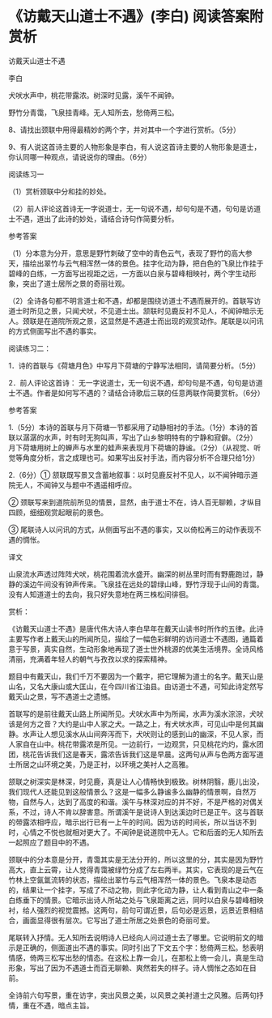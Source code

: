# 《访戴天山道士不遇》(李白) 阅读答案附赏析
访戴天山道士不遇

李白

犬吠水声中，桃花带露浓。树深时见露，溪午不闻钟。

野竹分青霭，飞泉挂青峰。无人知所去，愁倚两三松。

8、请找出颈联中用得最精妙的两个字，并对其中一个字进行赏析。（5分）

9、有人说这首诗主要的人物形象是李白，有人说这首诗主要的人物形象是道士，你认同哪一种观点，请说说你的理由。（6分）

<script async src="//pagead2.googlesyndication.com/pagead/js/adsbygoogle.js"></script>
<!-- il7YNvMMUbbbz7q8 -->
<ins class="adsbygoogle"
     style="display:block"
     data-ad-client="ca-pub-4161171709893056"
     data-ad-slot="9948532008"
     data-ad-format="auto"
     data-full-width-responsive="true"></ins>
<script>
(adsbygoogle = window.adsbygoogle || []).push({});
</script>

阅读练习一

（1）赏析颈联中分和挂的妙处。

（2）前人评论这首诗无一字说道士，无一句说不遇，却句句是不遇，句句是访道士不遇，道出了此诗的妙处，请结合诗句作简要分析。

参考答案

（1）分本意为分开，意思是野竹刺破了空中的青色云气，表现了野竹的高大参天，描绘出翠竹与云气相浑然一体的景色。挂字化动为静，把白色的飞泉比作挂于碧峰的白练，一方面写出视距之远，一方面以白泉与碧峰相映衬，两个字生动形象，突出了道士居所之景的奇丽壮观。

（2）全诗各句都不明言道士和不遇，却都是围绕访道士不遇而展开的。首联写访道士时所见之景，只闻犬吠，不见道士出。颔联时见鹿反衬不见人，不闻钟暗示无人。颈联是在道院所观之景，这显然是不遇道士而出现的观赏动作。尾联是以问讯的方式侧面写出不遇的事实。

<script async src="//pagead2.googlesyndication.com/pagead/js/adsbygoogle.js"></script>
<!-- il7YNvMMUbbbz7q8 -->
<ins class="adsbygoogle"
     style="display:block"
     data-ad-client="ca-pub-4161171709893056"
     data-ad-slot="9948532008"
     data-ad-format="auto"
     data-full-width-responsive="true"></ins>
<script>
(adsbygoogle = window.adsbygoogle || []).push({});
</script>

阅读练习二：

1．诗的首联与《荷塘月色》中写月下荷塘的宁静写法相同，请简要分析。（5分）

2．前人评论这首诗： 无一字说道士，无一句说不遇，却句句是不遇，句句是访道士不遇。作者是如何写不遇的？请结合诗歌后三联的任意两联作简要赏析。（6分）

参考答案

1.（5分）本诗的首联与月下荷塘一节都采用了动静相衬的手法。（1分）本诗的首联以潺潺的水声，时有时无狗叫声，写出了山乡黎明特有的宁静和寂僻。（2分）月下荷塘用树上的蝉声与水里的蛙声来表现月下荷塘的静谧。（2分）（从视觉、听觉等角度分析，言之成理也可。如果写出反衬手法，而内容分析不合理只给1分）

2.（6分）① 颔联既写景又含蓄地叙事：以时见鹿反衬不见人，以不闻钟暗示道院无人，不闻钟又与题中不遇遥相呼应。

② 颈联写来到道院前所见的情景，显然，由于道士不在，诗人百无聊赖，才纵目四顾，细细观赏起眼前的景色。

③ 尾联诗人以问讯的方式，从侧面写出不遇的事实，又以倚松再三的动作表现不遇的惆怅。

<script async src="//pagead2.googlesyndication.com/pagead/js/adsbygoogle.js"></script>
<!-- il7YNvMMUbbbz7q8 -->
<ins class="adsbygoogle"
     style="display:block"
     data-ad-client="ca-pub-4161171709893056"
     data-ad-slot="9948532008"
     data-ad-format="auto"
     data-full-width-responsive="true"></ins>
<script>
(adsbygoogle = window.adsbygoogle || []).push({});
</script>

译文

山泉流水声透过阵阵犬吠，桃花围着流水盛开。幽深的树丛里时而有野鹿跑过，静静的溪边午间没有钟声传来。飞泉挂在远处的碧绿山峰，野竹浮现于山间的青霭。没有人知道道士的去向，我只好失意地在两三株松间徘徊。

<script async src="//pagead2.googlesyndication.com/pagead/js/adsbygoogle.js"></script>
<!-- il7YNvMMUbbbz7q8 -->
<ins class="adsbygoogle"
     style="display:block"
     data-ad-client="ca-pub-4161171709893056"
     data-ad-slot="9948532008"
     data-ad-format="auto"
     data-full-width-responsive="true"></ins>
<script>
(adsbygoogle = window.adsbygoogle || []).push({});
</script>

赏析：

《访戴天山道士不遇》是唐代伟大诗人李白早年在戴天山读书时所作的五律。此诗主要写作者上戴天山的所闻所见，描绘了一幅色彩鲜明的访问道士不遇图，通篇着意于写景，真实自然，生动形象地再现了道士世外桃源的优美生活境界。全诗风格清丽，充满着年轻人的朝气与孜孜以求的探索精神。

题目中有戴天山，我们千万不要因为一个戴字，把它理解为道士的名字。戴天山是山名，又名大康山或大匡山，在今四川省江油县。由访道士不遇，可知此诗定然写戴天山之景，写不遇道士之遗憾。

首联写的是前往戴天山路上所闻所见。犬吠水声中为所闻，水声为溪水淙淙，犬吠该是何方之音？大约是山中人家之犬。一路之上，有犬吠水声，可见山中是何其幽静。水声让人想见溪水从山间奔泻而下，犬吠则让的感到山的幽深，不见人家，而人家自在山中。桃花带露浓是所见。一边前行，一边观赏，只见桃花灼灼，露水团团，桃花告诉我们这是春天，露浓告诉我们这是早晨。这两句从声与色两方面写道士所居之山环境之美，乃是正衬，以环境之美衬人之高雅。

<script async src="//pagead2.googlesyndication.com/pagead/js/adsbygoogle.js"></script>
<!-- il7YNvMMUbbbz7q8 -->
<ins class="adsbygoogle"
     style="display:block"
     data-ad-client="ca-pub-4161171709893056"
     data-ad-slot="9948532008"
     data-ad-format="auto"
     data-full-width-responsive="true"></ins>
<script>
(adsbygoogle = window.adsbygoogle || []).push({});
</script>

颔联之树深实是林深，时见鹿，真是让人心情畅快到极致。树林阴翳，鹿儿出没，我们现代人还能见到这般情景么？这是一幅多么静谧多么幽静的情景啊，自然万物，自然与人，达到了高度的和谐。溪午与林深对应的并不好，不是严格的对偶关系，不过，诗人不肯以辞害意。所谓溪午是说诗人到达溪边时已是正午。这与首联的带露浓相呼应，暗示出行已有一上午的时间。因为访的时间长，所以当访不到时，心情之不悦也就相对更大了。不闻钟是说道院中无人。它和后面的无人知所去一起照应了题目中的不遇。

颈联中的分本意是分开，青霭其实是无法分开的，所以这里的分，其实是因为野竹高大，直上云霄，让人觉得青霭被绿竹分成了左右两半。其实，它表现的是云气在竹林上空氤氲流转的状态，描绘出翠竹与云气相浑然一体的景色。飞泉本是动态的，结果让一个挂字，写成了不动之物，则此字化动为静，让人看到青山之中一条白练垂下的情景。它暗示出诗人所站之处与飞泉距离之远，同时以白泉与碧峰相映衬，给人强烈的视觉震撼。这两句，前句可谓近景，后句必是远景，远景近景相结合，画面显得很有层次。它写出了道士所居之处景色的奇丽可爱。

尾联转入抒情。无人知所去说明诗人已经向人问过道士去了哪里。它说明前文的暗示是正确的，侧面道出不遇的事实。同时引出了下文五个字：愁倚两三松。愁表明情感，倚两三松写出愁的情态。在这松上靠一会儿，在那松上倚一会儿，真是生动形象，写出了因为不遇道士而百无聊赖、爽然若失的样子。诗人惆怅之态如在目前。

<script async src="//pagead2.googlesyndication.com/pagead/js/adsbygoogle.js"></script>
<!-- il7YNvMMUbbbz7q8 -->
<ins class="adsbygoogle"
     style="display:block"
     data-ad-client="ca-pub-4161171709893056"
     data-ad-slot="9948532008"
     data-ad-format="auto"
     data-full-width-responsive="true"></ins>
<script>
(adsbygoogle = window.adsbygoogle || []).push({});
</script>

全诗前六句写景，重在访字，突出风景之美，以风景之美衬道士之风雅。后两句抒情，重在不遇，暗点主旨。

<script async src="//pagead2.googlesyndication.com/pagead/js/adsbygoogle.js"></script>
<script>
     (adsbygoogle = window.adsbygoogle || []).push({
          google_ad_client: "ca-pub-4161171709893056",
          enable_page_level_ads: true
     });
</script>
